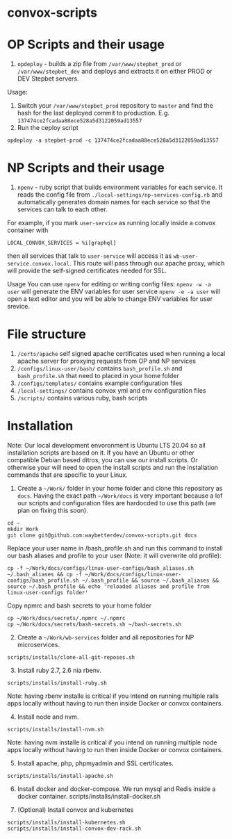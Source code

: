# convox-scripts

# OP Scripts and their usage
1. `opdeploy` - builds a zip file from `/var/www/stepbet_prod` or `/var/www/stepbet_dev` and deploys and extracts it on either PROD or DEV Stepbet servers.

Usage:
1. Switch your `/var/www/stepbet_prod` repository to `master` and find the hash for the last deployed commit to production. E.g. `137474ce2fcadaa88ece528a5d3122059ad13557`
2. Run the ceploy script
```
opdeploy -a stepbet-prod -c 137474ce2fcadaa88ece528a5d3122059ad13557
```



# NP Scripts and their usage
1. `npenv` - ruby script that builds environment variables for each service. It reads the config file from `./local-settings/np-services-config.rb` and automatically generates domain names for each service so that the services can talk to each other. 

For example, if you mark `user-service` as running locally inside a convox container with 
```
LOCAL_CONVOX_SERVICES = %i[graphql]
```
then all services that talk to `user-service` will access it as `wb-user-service.convox.local`. This route will pass through our apache proxy, which will provide the self-signed certificates needed for SSL.

Usage
You can use `npenv` for editing or writing config files:
`npenv -w -a user` will generate the ENV variables for user service
`npenv -e -a user` will open a text editor and you will be able to change ENV variables for user srevice.



# File structure
1. `/certs/apache` self signed apache certificates used when running a local apache server for proxying requests from OP and NP services
2. `/configs/linux-user/bash/` contains `bash_profile.sh` and `bash_profile.sh` that need to placed in your home folder
3. `/configs/templates/` contains example configuration files
4. `/local-settings/` contains convox yml and env configuration files
5. `/scripts/` contains various ruby, bash scripts

# Installation
Note: Our local development envoronment is Ubuntu LTS 20.04 so all installation scripts are based on it. If you have an Ubuntu or other compatible Debian based ditros, you can use our install scripts. Or otherwise your will need to open the install scripts and run the installation commands that are specific to your Linux.

1. Create a `~/Work/` folder in your home folder and clone this repository as `docs`. Having the exact path `~/Work/docs` is very important because a lof our scripts and configuration files are hardocded to use this path (we plan on fixing this soon).
```
cd ~
mkdir Work
git clone git@github.com:waybetterdev/convox-scripts.git docs
```

Replace your user name in /bash_profile.sh and run this command to install our bash aliases and profile to your user (Note: it will overwrite old profile):
```
cp -f ~/Work/docs/configs/linux-user-configs/bash_aliases.sh ~/.bash_aliases && cp -f ~/Work/docs/configs/linux-user-configs/bash_profile.sh ~/.bash_profile && source ~/.bash_aliases && source ~/.bash_profile && echo 'reloaded aliases and profile from linux-user-configs folder'
```

Copy npmrc and bash secrets to your home folder
```
cp ~/Work/docs/secrets/.npmrc ~/.npmrc
cp ~/Work/docs/secrets/bash-secrets.sh ~/bash-secrets.sh
```


2. Create a `~/Work/wb-services` folder and all repositories for NP microservices.
```
scripts/installs/clone-all-git-reposes.sh
```

3. Install ruby 2.7, 2.6 nia rbenv. 
```
scripts/installs/install-ruby.sh
```
Note: having rbenv installe is critical if you intend on running multiple rails apps locally without having to run then inside Docker or convox containers.

4. Install node and nvm. 
```
scripts/installs/install-nvm.sh
```
Note: having nvm installe is critical if you intend on running multiple node apps locally without having to run then inside Docker or convox containers.

5. Install apache, php, phpmyadmin and SSL certificates. 
```
scripts/installs/install-apache.sh
```
6. Install docker and docker-compose. We run mysql and Redis inside a docker container.
scripts/installs/install-docker.sh

7. (Optional) Install convox and kubernetes
```
scripts/installs/install-kubernetes.sh
scripts/installs/install-convox-dev-rack.sh
```

